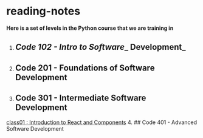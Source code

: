 # reading-notes

**Here is a set of levels in the Python course that we are training in**

1. ## _Code 102 - Intro to Software__ Development_
2. ## Code 201 - Foundations of Software Development
3. ## **Code 301 - Intermediate Software Development**
[class01 : Introduction to React and Components](/class1.md)
4. ## Code 401 - Advanced Software Development
